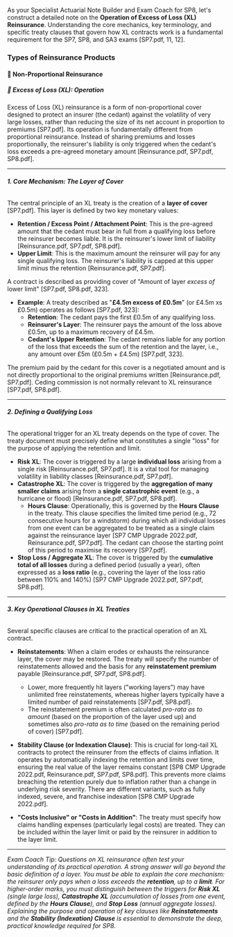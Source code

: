 As your Specialist Actuarial Note Builder and Exam Coach for SP8, let's construct a detailed note on the **Operation of Excess of Loss (XL) Reinsurance**. Understanding the core mechanics, key terminology, and specific treaty clauses that govern how XL contracts work is a fundamental requirement for the SP7, SP8, and SA3 exams \[SP7.pdf, 11, 12\].

### **Types of Reinsurance Products**

#### **🔹 Non-Proportional Reinsurance**

##### **🔸 Excess of Loss (XL): Operation**

Excess of Loss (XL) reinsurance is a form of non-proportional cover designed to protect an insurer (the cedant) against the volatility of very large losses, rather than reducing the size of its net account in proportion to premiums \[SP7.pdf\]. Its operation is fundamentally different from proportional reinsurance. Instead of sharing premiums and losses proportionally, the reinsurer's liability is only triggered when the cedant's loss exceeds a pre-agreed monetary amount \[Reinsurance.pdf, SP7.pdf, SP8.pdf\].

---

###### **1\. Core Mechanism: The Layer of Cover**

The central principle of an XL treaty is the creation of a **layer of cover** \[SP7.pdf\]. This layer is defined by two key monetary values:

* **Retention / Excess Point / Attachment Point**: This is the pre-agreed amount that the cedant must bear in full from a qualifying loss before the reinsurer becomes liable. It is the reinsurer's lower limit of liability \[Reinsurance.pdf, SP7.pdf, SP8.pdf\].  
* **Upper Limit**: This is the maximum amount the reinsurer will pay for any single qualifying loss. The reinsurer's liability is capped at this upper limit minus the retention \[Reinsurance.pdf, SP7.pdf\].

A contract is described as providing cover of "Amount of layer *excess of* lower limit" \[SP7.pdf, SP8.pdf, 323\].

* **Example**: A treaty described as "**£4.5m excess of £0.5m**" (or £4.5m xs £0.5m) operates as follows \[SP7.pdf, 323\]:  
  * **Retention**: The cedant pays the first £0.5m of any qualifying loss.  
  * **Reinsurer's Layer**: The reinsurer pays the amount of the loss above £0.5m, up to a maximum recovery of £4.5m.  
  * **Cedant's Upper Retention**: The cedant remains liable for any portion of the loss that exceeds the sum of the retention and the layer, i.e., any amount over £5m (£0.5m \+ £4.5m) \[SP7.pdf, 323\].

The premium paid by the cedant for this cover is a negotiated amount and is not directly proportional to the original premiums written \[Reinsurance.pdf, SP7.pdf\]. Ceding commission is not normally relevant to XL reinsurance \[SP7.pdf, SP8.pdf\].

---

###### **2\. Defining a Qualifying Loss**

The operational trigger for an XL treaty depends on the type of cover. The treaty document must precisely define what constitutes a single "loss" for the purpose of applying the retention and limit.

* **Risk XL**: The cover is triggered by a large **individual loss** arising from a single risk \[Reinsurance.pdf, SP7.pdf\]. It is a vital tool for managing volatility in liability classes \[Reinsurance.pdf, SP7.pdf\].  
* **Catastrophe XL**: The cover is triggered by the **aggregation of many smaller claims** arising from a **single catastrophic event** (e.g., a hurricane or flood) \[Reinsurance.pdf, SP7.pdf, SP8.pdf\].  
  * **Hours Clause**: Operationally, this is governed by the **Hours Clause** in the treaty. This clause specifies the limited time period (e.g., 72 consecutive hours for a windstorm) during which all individual losses from one event can be aggregated to be treated as a single claim against the reinsurance layer \[SP7 CMP Upgrade 2022.pdf, Reinsurance.pdf, SP7.pdf\]. The cedant can choose the starting point of this period to maximise its recovery \[SP7.pdf\].  
* **Stop Loss / Aggregate XL**: The cover is triggered by the **cumulative total of all losses** during a defined period (usually a year), often expressed as a **loss ratio** (e.g., covering the layer of the loss ratio between 110% and 140%) \[SP7 CMP Upgrade 2022.pdf, SP7.pdf, SP8.pdf\].

---

###### **3\. Key Operational Clauses in XL Treaties**

Several specific clauses are critical to the practical operation of an XL contract.

* **Reinstatements**: When a claim erodes or exhausts the reinsurance layer, the cover may be restored. The treaty will specify the number of reinstatements allowed and the basis for any **reinstatement premium** payable \[Reinsurance.pdf, SP7.pdf, SP8.pdf\].

  * Lower, more frequently hit layers ("working layers") may have unlimited free reinstatements, whereas higher layers typically have a limited number of paid reinstatements \[SP7.pdf, SP8.pdf\].  
  * The reinstatement premium is often calculated *pro-rata as to amount* (based on the proportion of the layer used up) and sometimes also *pro-rata as to time* (based on the remaining period of cover) \[SP7.pdf\].  
* **Stability Clause (or Indexation Clause)**: This is crucial for long-tail XL contracts to protect the reinsurer from the effects of claims inflation. It operates by automatically indexing the retention and limits over time, ensuring the real value of the layer remains constant \[SP8 CMP Upgrade 2022.pdf, Reinsurance.pdf, SP7.pdf, SP8.pdf\]. This prevents more claims breaching the retention purely due to inflation rather than a change in underlying risk severity. There are different variants, such as fully indexed, severe, and franchise indexation \[SP8 CMP Upgrade 2022.pdf\].

* **"Costs Inclusive" or "Costs in Addition"**: The treaty must specify how claims handling expenses (particularly legal costs) are treated. They can be included within the layer limit or paid by the reinsurer in addition to the layer limit.

---

*Exam Coach Tip: Questions on XL reinsurance often test your understanding of its practical operation. A strong answer will go beyond the basic definition of a layer. You must be able to explain the core mechanism: the reinsurer only pays when a loss exceeds the **retention**, up to a **limit**. For higher-order marks, you must distinguish between the triggers for **Risk XL** (single large loss), **Catastrophe XL** (accumulation of losses from one event, defined by the **Hours Clause**), and **Stop Loss** (annual aggregate losses). Explaining the purpose and operation of key clauses like **Reinstatements** and the **Stability (Indexation) Clause** is essential to demonstrate the deep, practical knowledge required for SP8.*


